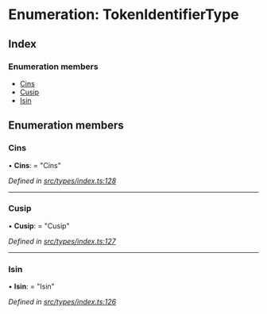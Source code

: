 # Enumeration: TokenIdentifierType

## Index

### Enumeration members

* [Cins](tokenidentifiertype.md#cins)
* [Cusip](tokenidentifiertype.md#cusip)
* [Isin](tokenidentifiertype.md#isin)

## Enumeration members

###  Cins

• **Cins**: = "Cins"

*Defined in [src/types/index.ts:128](https://github.com/PolymathNetwork/polymesh-sdk/blob/da32f46a/src/types/index.ts#L128)*

___

###  Cusip

• **Cusip**: = "Cusip"

*Defined in [src/types/index.ts:127](https://github.com/PolymathNetwork/polymesh-sdk/blob/da32f46a/src/types/index.ts#L127)*

___

###  Isin

• **Isin**: = "Isin"

*Defined in [src/types/index.ts:126](https://github.com/PolymathNetwork/polymesh-sdk/blob/da32f46a/src/types/index.ts#L126)*
